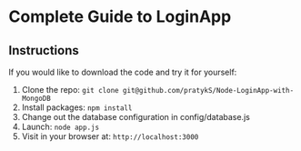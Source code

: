# Complete Guide to LoginApp

## Instructions

If you would like to download the code and try it for yourself:

1. Clone the repo: `git clone git@github.com/pratykS/Node-LoginApp-with-MongoDB`
2. Install packages: `npm install`
3. Change out the database configuration in config/database.js
4. Launch: `node app.js`
5. Visit in your browser at: `http://localhost:3000`
